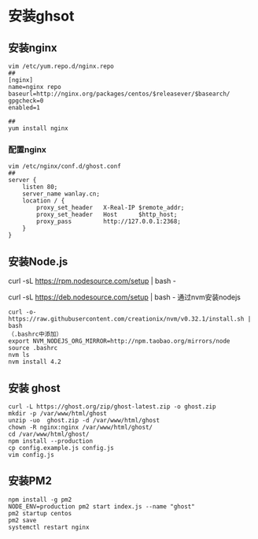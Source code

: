 # 安装ghsot
## 安装nginx
```shell
vim /etc/yum.repo.d/nginx.repo
##
[nginx]
name=nginx repo
baseurl=http://nginx.org/packages/centos/$releasever/$basearch/
gpgcheck=0
enabled=1

##
yum install nginx 
```
### 配置nginx
```shell
vim /etc/nginx/conf.d/ghost.conf
##
server {  
    listen 80;
    server_name wanlay.cn;
    location / {
        proxy_set_header   X-Real-IP $remote_addr;
        proxy_set_header   Host      $http_host;
        proxy_pass         http://127.0.0.1:2368;
    }
}
```
## 安装Node.js

curl -sL https://rpm.nodesource.com/setup | bash -

curl -sL https://deb.nodesource.com/setup | bash -
通过nvm安装nodejs
```shell
curl -o- https://raw.githubusercontent.com/creationix/nvm/v0.32.1/install.sh | bash  
（.bashrc中添加）
export NVM_NODEJS_ORG_MIRROR=http://npm.taobao.org/mirrors/node
source .bashrc  
nvm ls  
nvm install 4.2
```

## 安装 ghost
```shell
curl -L https://ghost.org/zip/ghost-latest.zip -o ghost.zip  
mkdir -p /var/www/html/ghost
unzip -uo  ghost.zip -d /var/www/html/ghost  
chown -R nginx:nginx /var/www/html/ghost/  
cd /var/www/html/ghost/  
npm install --production  
cp config.example.js config.js  
vim config.js
```

## 安装PM2  
```shell
npm install -g pm2  
NODE_ENV=production pm2 start index.js --name "ghost"  
pm2 startup centos  
pm2 save
systemctl restart nginx
```